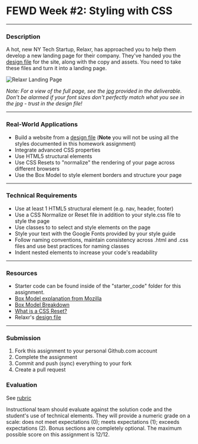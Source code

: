 # FEWD Week #2: Styling with CSS

---

### Description


A hot, new NY Tech Startup, Relaxr, has approached you to help them develop a new landing page for their company. They've handed you the [design file](design_file.txt) for the site, along with the copy and assets. You need to take these files and turn it into a landing page.


![Relaxr Landing Page](https://i.imgur.com/aiNUaDW.png)

*Note: For a view of the full page, see the [jpg](images/relaxr_landing.jpg) provided in the deliverable. Don't be alarmed if your font sizes don't perfectly match what you see in the jpg - trust in the design file!*

---


### Real-World Applications


- Build a website from a [design file](design_file.txt) (**Note** you will not be using all the styles documented in this homework assignment)
- Integrate advanced CSS properties
- Use HTML5 structural elements
- Use CSS Resets to "normalize" the rendering of your page across different browsers
- Use the Box Model to style element borders and structure your page


---


### Technical Requirements

- Use at least 1 HTML5 structural element (e.g. nav, header, footer)
- Use a CSS Normalize or Reset file in addition to your style.css file to style the page
- Use classes to to select and style elements on the page
- Style your text with the Google Fonts provided by your style guide
- Follow naming conventions, maintain consistency across .html and .css files and use best practices for naming classes
- Indent nested elements to increase your code's readability

---

### Resources

- Starter code can be found inside of the "starter_code" folder for this assignment.
- [Box Model explanation from Mozilla](https://developer.mozilla.org/en-US/docs/Web/CSS/box_model)
- [Box Model Breakdown](http://learn.shayhowe.com/html-css/opening-the-box-model/)
- [What is a CSS Reset?](http://www.cssreset.com/what-is-a-css-reset/)
- Relaxr's [design file](design_file.txt)

---

### Submission

1. Fork this assignment to your personal Github.com account
2. Complete the assignment
3. Commit and push (sync) everything to your fork
4. Create a pull request

### Evaluation

See [rubric](rubric.md)

Instructional team should evaluate against the solution code and the student's use of technical elements. They will provide a numeric grade on a scale: does not meet expectations (0); meets expectations (1); exceeds expectations (2). Bonus sections are completely optional. The maximum possible score on this assignment is 12/12.
